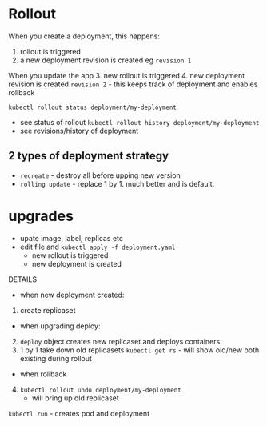 # Rollout
When you create a deployment, this happens:
1. rollout is triggered
2. a new deployment revision is created eg `revision 1`

When you update the app
3. new rollout is triggered
4. new deployment revision is created `revision 2`
    - this keeps track of deployment and enables rollback

`kubectl rollout status deployment/my-deployment`
- see status of rollout
`kubectl rollout history deployment/my-deployment`
- see revisions/history of deployment

## 2 types of deployment strategy
- `recreate` - destroy all before upping new version
- `rolling update` - replace 1 by 1. much better and is default.

# upgrades
- upate image, label, replicas etc
- edit file and `kubectl apply -f deployment.yaml`
    - new rollout is triggered
    - new deployment is created

DETAILS
- when new deployment created:
1. create replicaset
- when upgrading deploy:
2. `deploy` object creates new replicaset and deploys containers
3. 1 by 1 take down old replicasets
`kubectl get rs` - will show old/new both existing during rollout
- when rollback
4. `kubectl rollout undo deployment/my-deployment`
    - will bring up old replicaset

`kubectl run` - creates pod and deployment